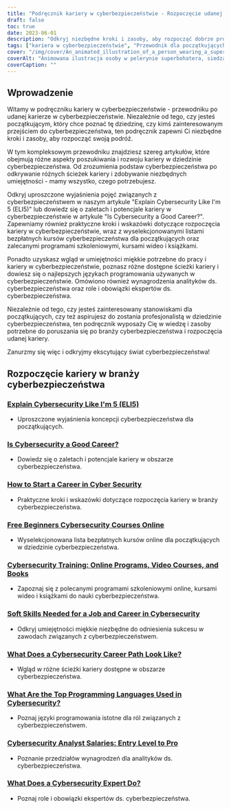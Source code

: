 ```yaml
---
title: "Podręcznik kariery w cyberbezpieczeństwie - Rozpoczęcie udanej kariery w cyberbezpieczeństwie"
draft: false
toc: true
date: 2023-06-01
description: "Odkryj niezbędne kroki i zasoby, aby rozpocząć dobrze prosperującą karierę w dziedzinie cyberbezpieczeństwa, od programów szkoleniowych po perspektywy zatrudnienia i przedziały wynagrodzeń."
tags: ["kariera w cyberbezpieczeństwie", "Przewodnik dla początkujących po cyberbezpieczeństwie", "rozpoczęcie kariery w cyberbezpieczeństwie", "Perspektywy pracy w cyberbezpieczeństwie", "przedziały wynagrodzeń w cyberbezpieczeństwie", "programy szkoleniowe w zakresie cyberbezpieczeństwa", "kursy online dotyczące cyberbezpieczeństwa", "Kursy wideo dotyczące cyberbezpieczeństwa", "książki o cyberbezpieczeństwie", "kursy cyberbezpieczeństwa dla początkujących", "wyjaśnić cyberbezpieczeństwo pięciolatkowi", "Cyberbezpieczeństwo ELI5", "Najlepsze języki programowania dla cyberbezpieczeństwa", "ścieżka kariery w cyberbezpieczeństwie", "obowiązki eksperta ds. cyberbezpieczeństwa", "umiejętności miękkie dla cyberbezpieczeństwa", "branża cyberbezpieczeństwa", "rynek pracy cyberbezpieczeństwa", "certyfikaty cyberbezpieczeństwa", "zapotrzebowanie na pracę w cyberbezpieczeństwie", "wzrost zatrudnienia w cyberbezpieczeństwie", "umiejętności w zakresie cyberbezpieczeństwa", "specjalista ds. cyberbezpieczeństwa", "analityk cyberbezpieczeństwa", "specjalista ds. cyberbezpieczeństwa", "konsultant ds. cyberbezpieczeństwa", "zagrożenia cyberbezpieczeństwa", "najlepsze praktyki cyberbezpieczeństwa", "strategie cyberbezpieczeństwa", "narzędzia cyberbezpieczeństwa"]
cover: "/img/cover/An_animated_illustration_of_a_person_wearing_a_superhero_ca.png"
coverAlt: "Animowana ilustracja osoby w pelerynie superbohatera, siedzącej przy biurku komputera, otoczonej ikonami i symbolami związanymi z cyberbezpieczeństwem."
coverCaption: ""
---
```


## Wprowadzenie

Witamy w podręczniku kariery w cyberbezpieczeństwie - przewodniku po udanej karierze w cyberbezpieczeństwie. Niezależnie od tego, czy jesteś początkującym, który chce poznać tę dziedzinę, czy kimś zainteresowanym przejściem do cyberbezpieczeństwa, ten podręcznik zapewni Ci niezbędne kroki i zasoby, aby rozpocząć swoją podróż.

W tym kompleksowym przewodniku znajdziesz szereg artykułów, które obejmują różne aspekty poszukiwania i rozwoju kariery w dziedzinie cyberbezpieczeństwa. Od zrozumienia podstaw cyberbezpieczeństwa po odkrywanie różnych ścieżek kariery i zdobywanie niezbędnych umiejętności - mamy wszystko, czego potrzebujesz.

Odkryj uproszczone wyjaśnienia pojęć związanych z cyberbezpieczeństwem w naszym artykule "Explain Cybersecurity Like I'm 5 (ELI5)" lub dowiedz się o zaletach i potencjale kariery w cyberbezpieczeństwie w artykule "Is Cybersecurity a Good Career?". Zapewniamy również praktyczne kroki i wskazówki dotyczące rozpoczęcia kariery w cyberbezpieczeństwie, wraz z wyselekcjonowanymi listami bezpłatnych kursów cyberbezpieczeństwa dla początkujących oraz zalecanymi programami szkoleniowymi, kursami wideo i książkami.

Ponadto uzyskasz wgląd w umiejętności miękkie potrzebne do pracy i kariery w cyberbezpieczeństwie, poznasz różne dostępne ścieżki kariery i dowiesz się o najlepszych językach programowania używanych w cyberbezpieczeństwie. Omówiono również wynagrodzenia analityków ds. cyberbezpieczeństwa oraz role i obowiązki ekspertów ds. cyberbezpieczeństwa.

Niezależnie od tego, czy jesteś zainteresowany stanowiskami dla początkujących, czy też aspirujesz do zostania profesjonalistą w dziedzinie cyberbezpieczeństwa, ten podręcznik wyposaży Cię w wiedzę i zasoby potrzebne do poruszania się po branży cyberbezpieczeństwa i rozpoczęcia udanej kariery.

Zanurzmy się więc i odkryjmy ekscytujący świat cyberbezpieczeństwa!

## Rozpoczęcie kariery w branży cyberbezpieczeństwa

### [Explain Cybersecurity Like I'm 5 (ELI5)](getting-started-with-a-career-in-cybersecurity/explain-cybersecurity-like-i-am-5-eli5/)
- Uproszczone wyjaśnienia koncepcji cyberbezpieczeństwa dla początkujących.

### [Is Cybersecurity a Good Career?](getting-started-with-a-career-in-cybersecurity/is-cybersecurity-a-good-career/)
- Dowiedz się o zaletach i potencjale kariery w obszarze cyberbezpieczeństwa.

### [How to Start a Career in Cyber Security](getting-started-with-a-career-in-cybersecurity/how-to-start-a-career-in-cyber-security/)
- Praktyczne kroki i wskazówki dotyczące rozpoczęcia kariery w branży cyberbezpieczeństwa.

### [Free Beginners Cybersecurity Courses Online](getting-started-with-a-career-in-cybersecurity/free-beginners-cybersecurity-courses-online/)
- Wyselekcjonowana lista bezpłatnych kursów online dla początkujących w dziedzinie cyberbezpieczeństwa.

### [Cybersecurity Training: Online Programs, Video Courses, and Books](getting-started-with-a-career-in-cybersecurity/cybersecurity-training-online-programs-video-courses-and-books/)
- Zapoznaj się z polecanymi programami szkoleniowymi online, kursami wideo i książkami do nauki cyberbezpieczeństwa.

### [Soft Skills Needed for a Job and Career in Cybersecurity](getting-started-with-a-career-in-cybersecurity/soft-skills-needed-for-a-job-and-career-in-cybersecurity/)
- Odkryj umiejętności miękkie niezbędne do odniesienia sukcesu w zawodach związanych z cyberbezpieczeństwem.

### [What Does a Cybersecurity Career Path Look Like?](getting-started-with-a-career-in-cybersecurity/what-does-a-cybersecurity-career-path-look-like/)
- Wgląd w różne ścieżki kariery dostępne w obszarze cyberbezpieczeństwa.

### [What Are the Top Programming Languages Used in Cybersecurity?](getting-started-with-a-career-in-cybersecurity/what-are-the-top-programming-languages-that-are-used-in-cybersecurity/)
- Poznaj języki programowania istotne dla ról związanych z cyberbezpieczeństwem.

### [Cybersecurity Analyst Salaries: Entry Level to Pro](getting-started-with-a-career-in-cybersecurity/cybersecurity-analyst-salaries-entry-level-to-pro/)
- Poznanie przedziałów wynagrodzeń dla analityków ds. cyberbezpieczeństwa.

### [What Does a Cybersecurity Expert Do?](getting-started-with-a-career-in-cybersecurity/what-does-a-cybersecurity-expert-do/)
- Poznaj role i obowiązki ekspertów ds. cyberbezpieczeństwa.
